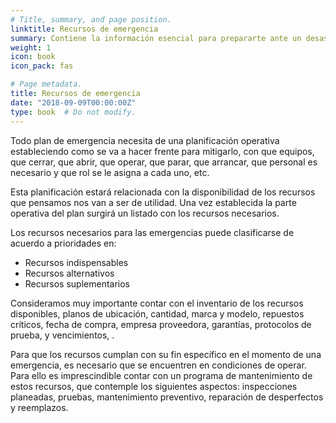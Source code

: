 ```yaml
---
# Title, summary, and page position.
linktitle: Recursos de emergencia
summary: Contiene la información esencial para prepararte ante un desastre natural.
weight: 1
icon: book
icon_pack: fas

# Page metadata.
title: Recursos de emergencia
date: "2018-09-09T00:00:00Z"
type: book  # Do not modify.
---
```


Todo plan de emergencia necesita de una planificación operativa estableciendo
como se va a hacer frente para mitigarlo, con que equipos, que cerrar, que
abrir, que operar, que parar, que arrancar, que personal es necesario y que rol
se le asigna a cada uno, etc.

Esta planificación estará relacionada con la
disponibilidad de los recursos que pensamos nos van a ser de utilidad. Una vez
establecida la parte operativa del plan surgirá un listado con los recursos
necesarios.

Los recursos necesarios para las emergencias puede clasificarse de acuerdo a
prioridades en: 
- Recursos indispensables
- Recursos alternativos
- Recursos suplementarios

Consideramos muy importante contar con el inventario de los recursos
disponibles, planos de ubicación, cantidad, marca y modelo, repuestos críticos,
fecha de compra, empresa proveedora, garantías, protocolos de prueba, y
vencimientos, .

Para que los recursos cumplan con su fin específico en el momento de una
emergencia, es necesario que se encuentren en condiciones de operar. Para
ello es imprescindible contar con un programa de mantenimiento de estos
recursos, que contemple los siguientes aspectos: inspecciones planeadas,
pruebas, mantenimiento preventivo, reparación de desperfectos y reemplazos. 
